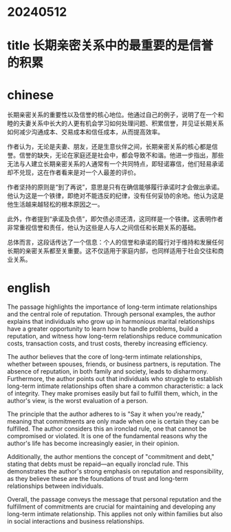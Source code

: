 
# 20240512

# title 长期亲密关系中的最重要的是信誉的积累

# chinese 

长期亲密关系的重要性以及信誉的核心地位。他通过自己的例子，说明了在一个和睦的夫妻关系中长大的人更有机会学习如何处理问题、积累信誉，并见证长期关系如何减少沟通成本、交易成本和信任成本，从而提高效率。

作者认为，无论是夫妻、朋友，还是生意伙伴之间，长期亲密关系的核心都是信誉。信誉的缺失，无论在家庭还是社会中，都会导致不和谐。他进一步指出，那些无法与人建立长期亲密关系的人通常有一个共同特点，即轻诺寡信，他们轻易承诺却不兑现，这在作者看来是对一个人最差的评价。

作者坚持的原则是“到了再说”，意思是只有在确信能够履行承诺时才会做出承诺。他认为这是一个铁律，即绝对不能违反的纪律，没有任何妥协的余地。他认为这是他生活越来越轻松的根本原因之一。

此外，作者提到“承诺及负债”，即欠债必须还清，这同样是一个铁律。这表明作者非常重视信誉和责任，他认为这些是人与人之间信任和长期关系的基础。

总体而言，这段话传达了一个信息：个人的信誉和承诺的履行对于维持和发展任何长期的亲密关系都至关重要。这不仅适用于家庭内部，也同样适用于社会交往和商业关系。

# english
The passage highlights the importance of long-term intimate relationships and the central role of reputation. Through personal examples, the author explains that individuals who grow up in harmonious marital relationships have a greater opportunity to learn how to handle problems, build a reputation, and witness how long-term relationships reduce communication costs, transaction costs, and trust costs, thereby increasing efficiency.

The author believes that the core of long-term intimate relationships, whether between spouses, friends, or business partners, is reputation. The absence of reputation, in both family and society, leads to disharmony. Furthermore, the author points out that individuals who struggle to establish long-term intimate relationships often share a common characteristic: a lack of integrity. They make promises easily but fail to fulfill them, which, in the author's view, is the worst evaluation of a person.

The principle that the author adheres to is "Say it when you're ready," meaning that commitments are only made when one is certain they can be fulfilled. The author considers this an ironclad rule, one that cannot be compromised or violated. It is one of the fundamental reasons why the author's life has become increasingly easier, in their opinion.

Additionally, the author mentions the concept of "commitment and debt," stating that debts must be repaid—an equally ironclad rule. This demonstrates the author's strong emphasis on reputation and responsibility, as they believe these are the foundations of trust and long-term relationships between individuals.

Overall, the passage conveys the message that personal reputation and the fulfillment of commitments are crucial for maintaining and developing any long-term intimate relationship. This applies not only within families but also in social interactions and business relationships.
